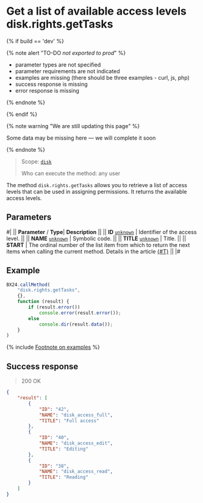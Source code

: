 # Get a list of available access levels disk.rights.getTasks

{% if build == 'dev' %}

{% note alert "TO-DO _not exported to prod_" %}

- parameter types are not specified
- parameter requirements are not indicated
- examples are missing (there should be three examples - curl, js, php)
- success response is missing
- error response is missing

{% endnote %}

{% endif %}

{% note warning "We are still updating this page" %}

Some data may be missing here — we will complete it soon

{% endnote %}

> Scope: [`disk`](../../scopes/permissions.md)
>
> Who can execute the method: any user

The method `disk.rights.getTasks` allows you to retrieve a list of access levels that can be used in assigning permissions. It returns the available access levels.

## Parameters

#|
||  **Parameter** / **Type**| **Description** ||
|| **ID**
[`unknown`](../../data-types.md) | Identifier of the access level. ||
|| **NAME**
[`unknown`](../../data-types.md) | Symbolic code. ||
|| **TITLE**
[`unknown`](../../data-types.md) | Title. ||
|| **START** | The ordinal number of the list item from which to return the next items when calling the current method. Details in the article [{#T}](../../how-to-call-rest-api/list-methods-pecularities.md) ||
|#

## Example

```js
BX24.callMethod(
    "disk.rights.getTasks",
    {},
    function (result) {
        if (result.error())
            console.error(result.error());
        else
            console.dir(result.data());
    }
)
```
{% include [Footnote on examples](../../../_includes/examples.md) %}

## Success response

> 200 OK

```json
{
    "result": [
        {
            "ID": "42",
            "NAME": "disk_access_full",
            "TITLE": "Full access"
        },
        {
            "ID": "40",
            "NAME": "disk_access_edit",
            "TITLE": "Editing"
        },
        {
            "ID": "38",
            "NAME": "disk_access_read",
            "TITLE": "Reading"
        }
    ]
}
```